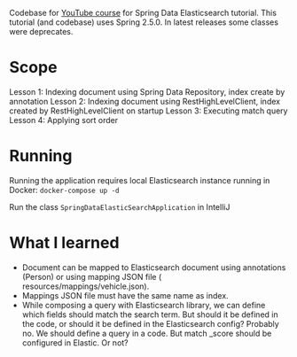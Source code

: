 Codebase for [YouTube course](https://www.youtube.com/playlist?list=PLXy8DQl3058OoJqGLFdqoBkBKm2T0kS9B) for Spring Data
Elasticsearch tutorial.
This tutorial (and codebase) uses Spring 2.5.0. In latest releases some classes were deprecates.

# Scope

Lesson 1: Indexing document using Spring Data Repository, index create by annotation
Lesson 2: Indexing document using RestHighLevelClient, index created by RestHighLevelClient on startup
Lesson 3: Executing match query
Lesson 4: Applying sort order

# Running

Running the application requires local Elasticsearch instance running in Docker:
`docker-compose up -d`

Run the class `SpringDataElasticSearchApplication` in IntelliJ

# What I learned

- Document can be mapped to Elasticsearch document using annotations (Person) or using mapping JSON file (
  resources/mappings/vehicle.json).
- Mappings JSON file must have the same name as index.
- While composing a query with Elasticsearch library, we can define which fields should match the search term. But
  should it be defined in the code, or should it be defined in the Elasticsearch config? Probably no. We should define a
  query in a code. But match _score should be configured in Elastic. Or not?